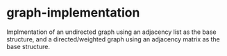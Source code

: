 # graph-implementation

Implmentation of an undirected graph using an adjacency list as the base structure, and a directed/weighted graph using an adjacency matrix as the base structure.  
